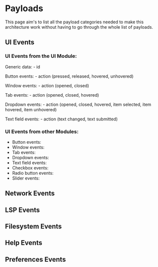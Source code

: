 # **Payloads**
This page aim's to list all the payload categories needed to make this architecture work without having to go through the whole list of payloads.

## **UI Events**
### UI Events from the UI Module:
Generic data:
    - id

Button events:
    - action (pressed, released, hovered, unhovered)

Window events:
    - action (opened, closed)

Tab events:
    - action (opened, closed, hovered)

Dropdown events:
    - action (opened, closed, hovered, item selected, item hovered, item unhovered)

Text field events:
    - action (text changed, text submitted)

### UI Events from other Modules:
 - Button events:
 - Window events:
 - Tab events:
 - Dropdown events:
 - Text field events:
 - Checkbox events:
 - Radio button events:
 - Slider events:

## **Network Events**

## **LSP Events**

## **Filesystem Events**

## **Help Events**

## **Preferences Events**
